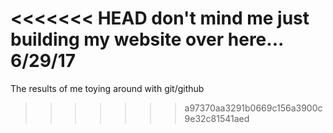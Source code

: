 <<<<<<< HEAD
don't mind me just building my website over here...
6/29/17
=======
The results of me toying around with git/github
>>>>>>> a97370aa3291b0669c156a3900c9e32c81541aed
